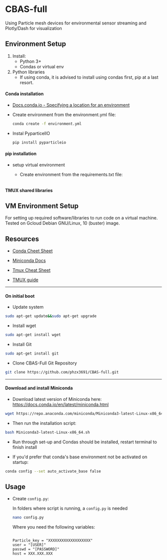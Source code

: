 # CBAS-full
Using Particle mesh devices for environmental sensor streaming and Plotly/Dash for visualization

## Environment Setup  

  1. Install:
     * Python 3+
     * Condas or virtual env
  2. Python libraries  
     * If using conda, it is advised to install using condas first, pip at a last resort.
  
#### Conda installation

* [Docs.conda.io - Specifying a location for an environment](https://docs.conda.io/projects/conda/en/latest/user-guide/tasks/manage-environments.html#specifying-a-location-for-an-environment)
* Create environment from the environment.yml file:
  
  ```bash
  conda create -f environment.yml
  ```

* Instal PyparticelIO
  
  ```bash
  pip install pyparticleio
  ```

#### pip installation

* setup virtual environment 
  * Create environment from the requirements.txt file:
  
    ```bash
    
    ```
  
#### TMUX shared libraries


## VM Environment Setup  

For setting up required software/libraries to run code on a virtual machine.
Tested on Gcloud Debian GNU/Linux, 10 (buster) image.

## Resources

* [Conda Cheet Sheet](https://docs.conda.io/projects/conda/en/latest/_downloads/843d9e0198f2a193a3484886fa28163c/conda-cheatsheet.pdf)

* [Miniconda Docs](https://docs.conda.io/en/latest/miniconda.html)

* [Tmux Cheat Sheet](https://tmuxcheatsheet.com/)

* [TMUX guide](https://tmuxguide.readthedocs.io/en/latest/index.html)

---

#### On initial boot

* Update system

```bash
sudo apt-get update&&sudo apt-get upgrade
```

* Install wget

```bash
sudo apt-get install wget
```

* Install Git

```bash
sudo apt-get install git
```

* Clone CBAS-Full Git Repository

```bash
git clone https://github.com/phzx3691/CBAS-full.git
```

---

#### Download and install Miniconda

* Download latest version of Miniconda here:  
https://docs.conda.io/en/latest/miniconda.html

```bash
wget https://repo.anaconda.com/miniconda/Miniconda3-latest-Linux-x86_64.sh
```

* Then run the installation script:

```bash
bash Miniconda3-latest-Linux-x86_64.sh
```

* Run through set-up and Condas should be installed, restart terminal to finish install

* If you'd prefer that conda's base environment not be activated on startup:  

```bash
conda config --set auto_activate_base false
```

## Usage

* Create `config.py`:
  
  In folders where script is running, a `config.py` is needed

  ```bash
  nano config.py
  ```

    Where you need the following variables:

    ```

    Particle_key = "XXXXXXXXXXXXXXXXXXX"
    user = "[USER]"
    passwd = "[PASSWORD]"
    host = XXX.XXX.XXX
    ```